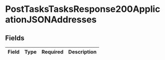 # PostTasksTasksResponse200ApplicationJSONAddresses


## Fields

| Field       | Type        | Required    | Description |
| ----------- | ----------- | ----------- | ----------- |